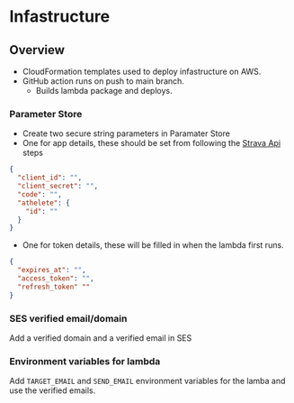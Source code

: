 # Infastructure

## Overview

- CloudFormation templates used to deploy infastructure on AWS.
- GitHub action runs on push to main branch.
  - Builds lambda package and deploys.

### Parameter Store

- Create two secure string parameters in Paramater Store
- One for app details, these should be set from following the [Strava Api](./README.md#strava-api) steps

```json
{
  "client_id": "",
  "client_secret": "",
  "code": "",
  "athelete": {
    "id": ""
  }
}
```

- One for token details, these will be filled in when the lambda first runs.

```json
{
  "expires_at": "",
  "access_token": "",
  "refresh_token" ""
}
```

### SES verified email/domain

Add a verified domain and a verified email in SES

### Environment variables for lambda

Add `TARGET_EMAIL` and `SEND_EMAIL` environment variables for the lamba and use the verified emails.
